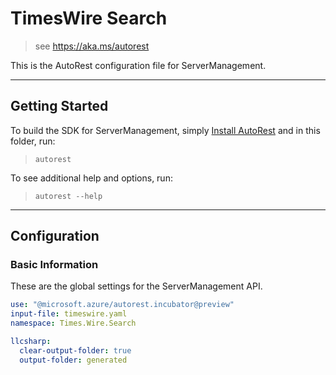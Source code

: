 # TimesWire Search

> see https://aka.ms/autorest

This is the AutoRest configuration file for ServerManagement.

---
## Getting Started
To build the SDK for ServerManagement, simply [Install AutoRest](https://aka.ms/autorest/install) and in this folder, run:

> `autorest`

To see additional help and options, run:

> `autorest --help`
---

## Configuration


### Basic Information
These are the global settings for the ServerManagement API.

``` yaml 
use: "@microsoft.azure/autorest.incubator@preview"
input-file: timeswire.yaml
namespace: Times.Wire.Search

llcsharp: 
  clear-output-folder: true
  output-folder: generated

```
